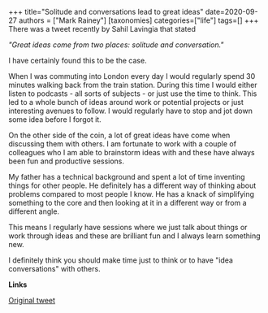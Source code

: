 +++
title="Solitude and conversations lead to great ideas"
date=2020-09-27
authors = ["Mark Rainey"]
[taxonomies]
categories=["life"]
tags=[]
+++
There was a tweet recently by Sahil Lavingia that stated 
<!-- more -->

*"Great ideas come from two places: solitude and conversation."*

I have certainly found this to be the case. 

When I was commuting into London every day I would regularly spend 30 minutes walking back from the train station. During this time I would either listen to podcasts - all sorts of subjects - or just use the time to think. This led to a whole bunch of ideas around work or potential projects or just interesting avenues to follow. I would regularly have to stop and jot down some idea before I forgot it.

On the other side of the coin, a lot of great ideas have come when discussing them with others. I am fortunate to work with a couple of colleagues who I am able to brainstorm ideas with and these have always been fun and productive sessions.

My father has a technical background and spent a lot of time inventing things for other people. He definitely has a different way of thinking about problems compared to most people I know. He has a knack of simplifying something to the core and then looking at it in a different way or from a different angle.

This means I regularly have sessions where we just talk about things or work through ideas and these are brilliant fun and I always learn something new.

I definitely think you should make time just to think or to have "idea conversations" with others.

__Links__

[Original tweet](https://twitter.com/shl/status/1308415685446569989)
